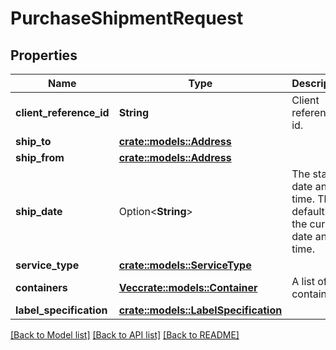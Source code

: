 # PurchaseShipmentRequest

## Properties

Name | Type | Description | Notes
------------ | ------------- | ------------- | -------------
**client_reference_id** | **String** | Client reference id. | 
**ship_to** | [**crate::models::Address**](Address.md) |  | 
**ship_from** | [**crate::models::Address**](Address.md) |  | 
**ship_date** | Option<**String**> | The start date and time. This defaults to the current date and time. | [optional]
**service_type** | [**crate::models::ServiceType**](ServiceType.md) |  | 
**containers** | [**Vec<crate::models::Container>**](Container.md) | A list of container. | 
**label_specification** | [**crate::models::LabelSpecification**](LabelSpecification.md) |  | 

[[Back to Model list]](../README.md#documentation-for-models) [[Back to API list]](../README.md#documentation-for-api-endpoints) [[Back to README]](../README.md)


